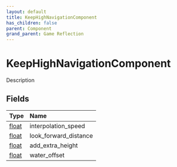 ```yaml
---
layout: default
title: KeepHighNavigationComponent
has_children: false
parent: Component
grand_parent: Game Reflection
---
```

# KeepHighNavigationComponent
Description 

## Fields

| Type | Name |
|:----------|:--------------|
| [float](/riftbreaker-wiki/docs/game-reflection/components/float/) | interpolation_speed |
| [float](/riftbreaker-wiki/docs/game-reflection/components/float/) | look_forward_distance |
| [float](/riftbreaker-wiki/docs/game-reflection/components/float/) | add_extra_height |
| [float](/riftbreaker-wiki/docs/game-reflection/components/float/) | water_offset |

